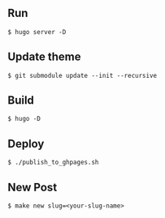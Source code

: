 
## Run

```
$ hugo server -D
```

## Update theme

```
$ git submodule update --init --recursive
```

## Build

```
$ hugo -D
```

## Deploy

```
$ ./publish_to_ghpages.sh
```

## New Post

```
$ make new slug=<your-slug-name>
```
